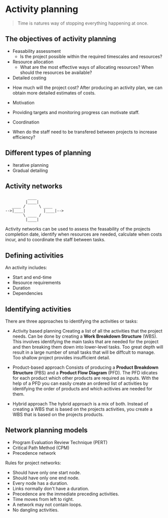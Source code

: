 # Activity planning

> Time is natures way of stopping everything happening at once.

## The objectives of activity planning
- Feasability assessment
  * Is the project possible within the required timescales and resources?
- Resource allocation
  * What are the most effective ways of allocating resources? When should
    the resources be available? 
- Detailed costing
 * How much will the project cost? After producing an activity plan, we can
   obtain more detailed estimates of costs.
- Motivation
 * Providing targets and monitoring progress can motivate staff.
- Coordination
 * When do the staff need to be transfered between projects to increase 
   efficiency?

## Different types of planning
 * Iterative planning
 * Gradual detailing

## Activity networks

 ```
           ____  
          |____| 
    ____ /      \ ____
-->|____|        |____|-->
         \ ____ /
          |____|
 ```

 Activity networks can be used to assess the feasability of the projects completion
 date, identify when resources are needed, calculate when costs incur, and to coordinate
 the staff between tasks.

## Defining activities
  
  An activity includes:

  * Start and end-time
  * Resource requirements
  * Duration
  * Dependencies

## Identifying activities

  There are three approaches to identifying the activities or tasks:

  - Activity based planning
  Creating a list of all the activities that the project needs. Can be done by creating 
  a **Work Breakdown Structure** (WBS). This involves identifying the main tasks that are 
  needed for the project and then breaking them down into lower-level tasks. Too great depth
  will result in a large number of small tasks that will be diffcult to manage. Too shallow
  project provides insufficient detail.

  - Product-based approach
  Consists of producing a **Product Breakdown Structure** (PBS) and a **Product Flow Diagram** (PFD).
  The PFD idicates for each product which other products are required as inputs. With the help of a 
  PFD you can easily create an ordered list of activities by identifying the order of products and
  which acitivies are needed for them.

  - Hybrid approach
  The hybrid approach is a mix of both. Instead of creating a WBS that is based on the projects 
  activities, you create a WBS that is based on the projects products. 

## Network planning models
  * Program Evaluation Review Technique (PERT)
  * Critical Path Method (CPM)
  * Precedence network

  Rules for project networks:
  
  * Should have only one start node.
  * Should have only one end node.
  * Every node has a duration.
  * Links normally don't have a duration.
  * Precedence are the immediate preceding activities.
  * Time moves from left to right.
  * A network may not contain loops.
  * No dangling activities.



